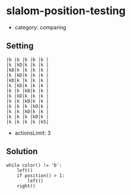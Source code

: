 # slalom-position-testing
- category: comparing

## Setting

```
|b |b |b |b |b |
|k |kD|k |k |k |
|kD|k |k |k |k |
|k |kD|k |k |k |
|kD|k |k |k |k |
|k |kD|k |k |k |
|k |k |kD|k |k |
|k |kD|k |k |k |
|k |k |kD|k |k |
|k |k |k |kD|k |
|k |k |kD|k |k |
|k |k |k |kD|k |
|k |k |k |k |kS|
```

- actionsLimit: 3

## Solution

```
while color() != 'b':
    left()
    if position() > 1:
        left()
    right()
```
